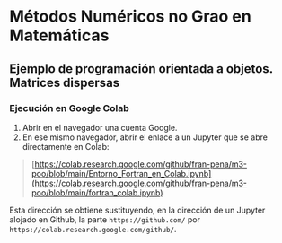 # Métodos Numéricos no Grao en Matemáticas

## Ejemplo de programación orientada a objetos. Matrices dispersas

### Ejecución en Google Colab

1. Abrir en el navegador una cuenta Google.
2. En ese mismo navegador, abrir el enlace a un Jupyter que se abre directamente en Colab:

> [https://colab.research.google.com/github/fran-pena/m3-poo/blob/main/Entorno_Fortran_en_Colab.ipynb](https://colab.research.google.com/github/fran-pena/m3-poo/blob/main/fortran_colab.ipynb)

Esta dirección se obtiene sustituyendo, en la dirección de un Jupyter alojado en Github, la parte `https://github.com/` por `https://colab.research.google.com/github/`.

<!-- 
3. Una vez allí, ejecutar las celdas de código de dicho Jupyter.
seguir las instrucciones 
En este ejemplo
Las matrices `sparse` de Matlab se guardan en formato _compressed sparse row_ (CSR) [1], mediante tres arreglos unidimensionales:
- los valores no nulos, 
- las longitudes de las filas y 
- los índices de las columnas.

Los valores se pueden indicar en formato _coordinate list_ (COO) [2,3], es decir, indicando _(fila, columna, valor)_.


# Ejemplo d eprogramación orientada a objetos
 coger ooo del curso y ponerle antes el gitclone del propio proyecto


 Patrir del entonro ... en gfortran Entorno_Fortran_en_Colab.ipynb

 prepararlo apra que haga gitclone como dice chatgpt en proyecto colab

 Luego debajo va la explicaionón 

 secciones

 gitclone

 descripcion

 compilación y muestreo

 usar octave para mostrar gráfica

 Solo redme y ficheros en content matriz_dispersa

 compartición de algo como https://colab.research.google.com/github/fran-pena/met_num_mat/blob/main/3_poo/3_poo.ipynb

-->